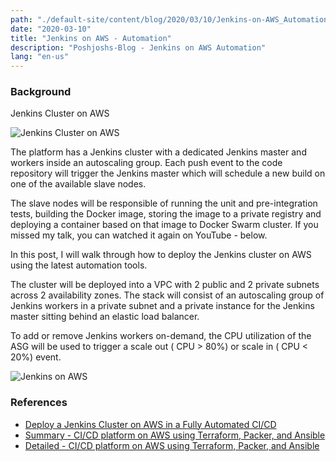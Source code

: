 ```yaml
---
path: "./default-site/content/blog/2020/03/10/Jenkins-on-AWS_Automation.md"
date: "2020-03-10"
title: "Jenkins on AWS - Automation"
description: "Poshjoshs-Blog - Jenkins on AWS Automation"
lang: "en-us"
---
```


### Background ###

Jenkins Cluster on AWS

![Jenkins Cluster on AWS](https://blog.sonatype.com/hs-fs/hubfs/2.jpeg "Jenkins Cluster on AWS")

The platform has a Jenkins cluster with a dedicated Jenkins master and workers inside an autoscaling group. Each push event to the code repository will trigger the Jenkins master which will schedule a new build on one of the available slave nodes.

The slave nodes will be responsible of running the unit and pre-integration tests, building the Docker image, storing the image to a private registry and deploying a container based on that image to Docker Swarm cluster. If you missed my talk, you can watched it again on YouTube - below.

In this post, I will walk through how to deploy the Jenkins cluster on AWS using the latest automation tools.

The cluster will be deployed into a VPC with 2 public and 2 private subnets across 2 availability zones. The stack will consist of an autoscaling group of Jenkins workers in a private subnet and a private instance for the Jenkins master sitting behind an elastic load balancer.

To add or remove Jenkins workers on-demand, the CPU utilization of the ASG will be used to trigger a scale out ( CPU > 80%) or scale in ( CPU < 20%) event.

![Jenkins on AWS](https://blog.sonatype.com/hs-fs/hubfs/3-2.png "Jenkins on AWS")

### References ###

- [Deploy a Jenkins Cluster on AWS in a Fully Automated CI/CD](https://dzone.com/articles/how-to-deploy-a-jenkins-cluster-on-aws-as-part-of "Deploy a Jenkins Cluster on AWS in a Fully Automated CI/CD")
- [Summary - CI/CD platform on AWS using Terraform, Packer, and Ansible](https://www.youtube.com/watch?v=Zl8Gol7oOgI "CI/CD platform on AWS using Terraform, Packer, and Ansible")
- [Detailed - CI/CD platform on AWS using Terraform, Packer, and Ansible](https://www.youtube.com/watch?v=j783Ozvtb1w&list=PLbHVi6Q_JON4NxvZVzrMemfqh6BRUNEAq "CI/CD platform on AWS using Terraform, Packer, and Ansible")
